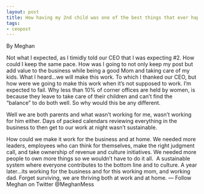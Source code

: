 ```yaml
---
layout: post
title: How having my 2nd child was one of the best things that ever happened to NxJ
tags:
- ceopost
---
```



By Meghan


Not what I expected, as I timidly told our CEO that I was expecting #2. How could I keep the same pace. How was I going to not only keep my post but add value to the business while being a good Mom and taking care of my kids.
What I heard…we will make this work. To which I thanked our CEO, but how were we going to make this work when it’s not supposed to work. I’m expected to fail. Why less than 10% of corner offices are held by women, is because they leave to take care of their children and can’t find the “balance” to do both well. So why would this be any different.

Well we are both parents and what wasn’t working for me, wasn’t working for him either. Days of packed calendars reviewing everything in the business to then get to our work at night wasn’t sustainable.

How could we make it work for the business and at home. We needed more leaders, employees who can think for themselves, make the right judgment call, and take ownership of revenue and culture initiatives. We needed more people to own more things so we wouldn’t have to do it all. 
A sustainable system where everyone contributes to the bottom line and to culture. A year later…its working for the business and for this working mom, and working dad. Forget surviving, we are thriving both at work and at home.
— Follow Meghan on Twitter @MeghanMess
